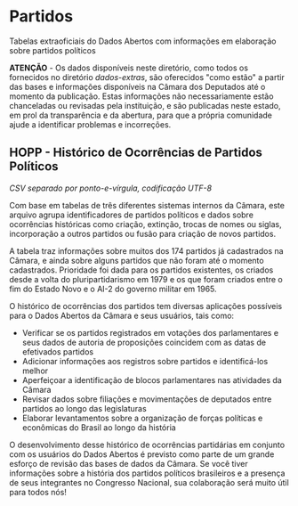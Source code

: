 # Partidos

Tabelas extraoficiais do Dados Abertos com informações em elaboração sobre partidos políticos

**ATENÇÃO** - Os dados disponíveis neste diretório, como todos os fornecidos no diretório _dados-extras_, são oferecidos "como estão" a partir das bases e informações disponíveis na Câmara dos Deputados até o momento da publicação. Estas informações não necessariamente estão chanceladas ou revisadas pela instituição, e são publicadas neste estado, em prol da transparência e da abertura, para que a própria comunidade ajude a identificar problemas e incorreções.

## HOPP - Histórico de Ocorrências de Partidos Políticos
_CSV separado por ponto-e-vírgula, codificação UTF-8_

Com base em tabelas de três diferentes sistemas internos da Câmara, este arquivo agrupa identificadores de partidos políticos e dados sobre ocorrências históricas como criação, extinção, trocas de nomes ou siglas, incorporação a outros partidos ou fusão para criação de novos partidos.

A tabela traz informações sobre muitos dos 174 partidos já cadastrados na Câmara, e ainda sobre alguns partidos que não foram até o momento cadastrados. Prioridade foi dada para os partidos existentes, os criados desde a volta do pluripartidarismo em 1979 e os que foram criados entre o fim do Estado Novo e o AI-2 do governo militar em 1965.

O histórico de ocorrências dos partidos tem diversas aplicações possíveis para o Dados Abertos da Câmara e seus usuários, tais como:

- Verificar se os partidos registrados em votações dos parlamentares e seus dados de autoria de proposições coincidem com as datas de efetivados partidos
- Adicionar informações aos registros sobre partidos e identificá-los melhor
- Aperfeiçoar a identificação de blocos parlamentares nas atividades da Câmara
- Revisar dados sobre filiações e movimentações de deputados entre partidos ao longo das legislaturas
- Elaborar levantamentos sobre a organização de forças políticas e econômicas do Brasil ao longo da história

O desenvolvimento desse histórico de ocorrências partidárias em conjunto com os usuários do Dados Abertos é previsto como parte de um grande esforço de revisão das bases de dados da Câmara. Se você tiver informações sobre a história dos partidos políticos brasileiros e a presença de seus integrantes no Congresso Nacional, sua colaboração será muito útil para todos nós!

